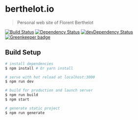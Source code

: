 # berthelot.io

> Personal web site of Florent Berthelot

[![Build Status](https://travis-ci.org/FBerthelot/my-slides.svg?branch=master)](https://travis-ci.org/FBerthelot/my-slides)
[![Dependency Status](https://david-dm.org/FBerthelot/tribu-web-prez.svg)](https://david-dm.org/FBerthelot/tribu-web-prez)
[![devDependency Status](https://david-dm.org/FBerthelot/tribu-web-prez/dev-status.svg)](https://david-dm.org/FBerthelot/tribu-web-prez#info=devDependencies) [![Greenkeeper badge](https://badges.greenkeeper.io/FBerthelot/berthelot.io.svg)](https://greenkeeper.io/)

## Build Setup

``` bash
# install dependencies
$ npm install # Or yarn install

# serve with hot reload at localhost:3000
$ npm run dev

# build for production and launch server
$ npm run build
$ npm start

# generate static project
$ npm run generate
```
